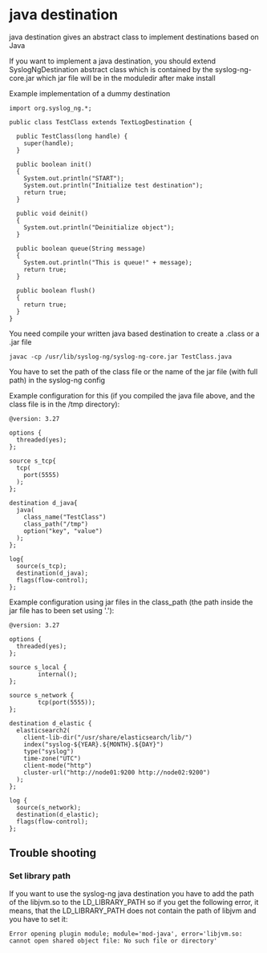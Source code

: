 java destination
================

java destination gives an abstract class to implement destinations based on Java

If you want to implement a java destination, you should extend SyslogNgDestination abstract class
which is contained by the syslog-ng-core.jar which jar file will be in the moduledir after make install

Example implementation of a dummy destination

```
import org.syslog_ng.*;

public class TestClass extends TextLogDestination {

  public TestClass(long handle) {
    super(handle);
  }

  public boolean init()
  {
    System.out.println("START");
    System.out.println("Initialize test destination");
    return true;
  }

  public void deinit()
  {
    System.out.println("Deinitialize object");
  }

  public boolean queue(String message)
  {
    System.out.println("This is queue!" + message);
    return true;
  }

  public boolean flush()
  {
    return true;
  }
}
```

You need compile your written java based destination to create a .class or a .jar file
```
javac -cp /usr/lib/syslog-ng/syslog-ng-core.jar TestClass.java
```

You have to set the path of the class file or the name of the jar file (with full path) in the syslog-ng config

Example configuration for this (if you compiled the java file above, and the class file is in the /tmp directory):
```
@version: 3.27

options {
  threaded(yes);
};

source s_tcp{
  tcp(
    port(5555)
  );
};

destination d_java{
  java(
    class_name("TestClass")
    class_path("/tmp")
    option("key", "value")
  );
};

log{
  source(s_tcp);
  destination(d_java);
  flags(flow-control);
};

```
Example configuration using jar files in the class_path (the path inside the jar file has to been set using '.'):
```
@version: 3.27

options {
  threaded(yes);
};

source s_local {
        internal();
};

source s_network {
        tcp(port(5555));
};

destination d_elastic {
  elasticsearch2(
    client-lib-dir("/usr/share/elasticsearch/lib/")
    index("syslog-${YEAR}.${MONTH}.${DAY}")
    type("syslog")
    time-zone("UTC")
    client-mode("http")
    cluster-url("http://node01:9200 http://node02:9200")
  );
};

log {
  source(s_network);
  destination(d_elastic);
  flags(flow-control);
};

```

Trouble shooting
----------------

### Set library path
If you want to use the syslog-ng java destination you have to add the path of the libjvm.so to the LD_LIBRARY_PATH
so if you get the following error, it means, that the LD_LIBRARY_PATH does not contain the path of libjvm and you have to set it:
```
Error opening plugin module; module='mod-java', error='libjvm.so: cannot open shared object file: No such file or directory'
```
